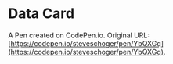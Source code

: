 # Data Card

A Pen created on CodePen.io. Original URL: [https://codepen.io/steveschoger/pen/YbQXGq](https://codepen.io/steveschoger/pen/YbQXGq).



